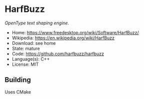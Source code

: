 # HarfBuzz

_OpenType text shaping engine._

- Home: https://www.freedesktop.org/wiki/Software/HarfBuzz/
- Wikipedia: https://en.wikipedia.org/wiki/HarfBuzz
- Download: see home
- State: mature
- Code: https://github.com/harfbuzz/harfbuzz
- Language(s): C++
- License: MIT

## Building

Uses CMake

